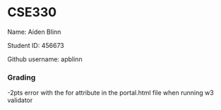 # CSE330
Name: Aiden Blinn

Student ID: 456673

Github username: apblinn


### Grading

-2pts error with the for attribute in the portal.html file when running w3 validator
